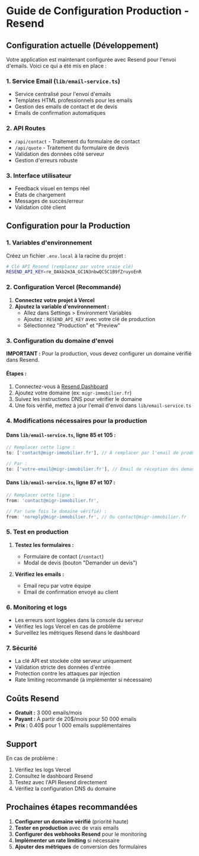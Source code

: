 # Guide de Configuration Production - Resend

## Configuration actuelle (Développement)

Votre application est maintenant configurée avec Resend pour l'envoi d'emails. Voici ce qui a été mis en place :

### 1. Service Email (`lib/email-service.ts`)
- Service centralisé pour l'envoi d'emails
- Templates HTML professionnels pour les emails
- Gestion des emails de contact et de devis
- Emails de confirmation automatiques

### 2. API Routes
- `/api/contact` - Traitement du formulaire de contact
- `/api/quote` - Traitement du formulaire de devis
- Validation des données côté serveur
- Gestion d'erreurs robuste

### 3. Interface utilisateur
- Feedback visuel en temps réel
- États de chargement
- Messages de succès/erreur
- Validation côté client

## Configuration pour la Production

### 1. Variables d'environnement

Créez un fichier `.env.local` à la racine du projet :

```bash
# Clé API Resend (remplacez par votre vraie clé)
RESEND_API_KEY=re_DAkb2m3A_GC1N3nbwQC5C1B9fZruyoEnR
```

### 2. Configuration Vercel (Recommandé)

1. **Connectez votre projet à Vercel**
2. **Ajoutez la variable d'environnement :**
   - Allez dans Settings > Environment Variables
   - Ajoutez : `RESEND_API_KEY` avec votre clé de production
   - Sélectionnez "Production" et "Preview"

### 3. Configuration du domaine d'envoi

**IMPORTANT :** Pour la production, vous devez configurer un domaine vérifié dans Resend.

#### Étapes :
1. Connectez-vous à [Resend Dashboard](https://resend.com/domains)
2. Ajoutez votre domaine (ex: `migr-immobilier.fr`)
3. Suivez les instructions DNS pour vérifier le domaine
4. Une fois vérifié, mettez à jour l'email d'envoi dans `lib/email-service.ts`

### 4. Modifications nécessaires pour la production

#### Dans `lib/email-service.ts`, ligne 85 et 105 :

```typescript
// Remplacer cette ligne :
to: ['contact@migr-immobilier.fr'], // À remplacer par l'email de production

// Par :
to: ['votre-email@migr-immobilier.fr'], // Email de réception des demandes
```

#### Dans `lib/email-service.ts`, ligne 87 et 107 :

```typescript
// Remplacer cette ligne :
from: 'contact@migr-immobilier.fr',

// Par (une fois le domaine vérifié) :
from: 'noreply@migr-immobilier.fr', // Ou contact@migr-immobilier.fr
```

### 5. Test en production

1. **Testez les formulaires :**
   - Formulaire de contact (`/contact`)
   - Modal de devis (bouton "Demander un devis")

2. **Vérifiez les emails :**
   - Email reçu par votre équipe
   - Email de confirmation envoyé au client

### 6. Monitoring et logs

- Les erreurs sont loggées dans la console du serveur
- Vérifiez les logs Vercel en cas de problème
- Surveillez les métriques Resend dans le dashboard

### 7. Sécurité

- La clé API est stockée côté serveur uniquement
- Validation stricte des données d'entrée
- Protection contre les attaques par injection
- Rate limiting recommandé (à implémenter si nécessaire)

## Coûts Resend

- **Gratuit :** 3 000 emails/mois
- **Payant :** À partir de 20$/mois pour 50 000 emails
- **Prix :** 0.40$ pour 1 000 emails supplémentaires

## Support

En cas de problème :
1. Vérifiez les logs Vercel
2. Consultez le dashboard Resend
3. Testez avec l'API Resend directement
4. Vérifiez la configuration DNS du domaine

## Prochaines étapes recommandées

1. **Configurer un domaine vérifié** (priorité haute)
2. **Tester en production** avec de vrais emails
3. **Configurer des webhooks Resend** pour le monitoring
4. **Implémenter un rate limiting** si nécessaire
5. **Ajouter des métriques** de conversion des formulaires
